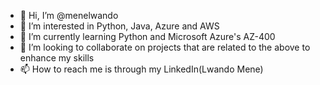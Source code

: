 - 👋 Hi, I’m @menelwando
- 👀 I’m interested in Python, Java, Azure and AWS 
- 🌱 I’m currently learning Python and Microsoft Azure's AZ-400
- 💞️ I’m looking to collaborate on projects that are related to the above to enhance my skills
- 📫 How to reach me is through my LinkedIn(Lwando Mene) 

<!---
menelwando/menelwando is a ✨ special ✨ repository because its `README.md` (this file) appears on your GitHub profile.
You can click the Preview link to take a look at your changes.
--->
